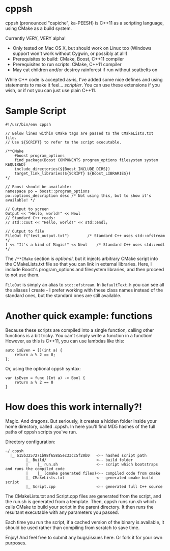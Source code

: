 cppsh
=====

cppsh (pronounced "capiche", ka-PEESH) is C++11 as a scripting language, using CMake as a build system.

Currently VERY, VERY alpha!
* Only tested on Mac OS X, but should work on Linux too (Windows support won't work without Cygwin, or possibly at all!)
* Prerequisites to build: CMake, Boost, C++11 compiler
* Prerequisites to run scripts: CMake, C++11 compiler
* May eat children and/or destroy rainforest if run without seatbelts on

While C++ code is accepted as-is, I've added some nice defines and using statements to make it feel...
*scriptier*. You can use these extensions if you wish, or if not you can just use plain C++11.

Sample Script
=============

```
#!/usr/bin/env cppsh

// Below lines within CMake tags are passed to the CMakeLists.txt file.
// Use ${SCRIPT} to refer to the script executable.

/**CMake
	#boost program_options
	find_package(Boost COMPONENTS program_options filesystem system REQUIRED)
	include_directories(${Boost_INCLUDE_DIRS})
	target_link_libraries(${SCRIPT} ${Boost_LIBRARIES})	
*/

// Boost should be available:
namespace po = boost::program_options
po::options_description desc /* Not using this, but to show it's available! */

// Output to screen
Output << "Hello, world!" << Newl
// Standard C++ reads:
// std::cout << "Hello, world!" << std::endl;

// Output to file
FileOut f("test_output.txt") 		/* Standard C++ uses std::ofstream 	*/
f << "It's a kind of Magic!" << Newl 	/* Standard C++ uses std::endl 		*/
```

The `/**CMake` section is *optional*, but it injects arbitrary CMake script into the CMakeLists.txt file so that you can link in external libraries. Here, I include Boost's program_options and filesystem libraries, and then proceed to not use them.

`FileOut` is simply an alias to `std::ofstream`. In `DefaultText.h` you can see all the aliases I create - I prefer working with these class names instead of the standard ones, but the standard ones are still available. 

Another quick example: functions
================================

Because these scripts are compiled into a single function, calling other functions is a bit tricky. You can't simply write a function in a function! However, as this is C++11, you can use lambdas like this:

```
auto isEven = [](int a) {
	return a % 2 == 0;
};
```

Or, using the optional cppsh syntax:

```
var isEven = func (Int a) -> Bool {
	return a % 2 == 0
}
```

How does this work internally?!
===============================

Magic. And dragons. But seriously, it creates a hidden folder inside your home directory, called .cppsh. In here you'll find MD5 hashes of the full paths of cppsh scripts you've run.

Directory configuration:
```
~/.cppsh
  |_ 615b3257271b98f658a5ec33cc5f20b0   <-- hashed script path
         |_ Build/                      <-- build folder
         |    |_ run.sh                 <-- script which bootstraps and runs the compiled code
         |    |_ (cmake generated files)<-- compiled code from cmake
         |_ CMakeLists.txt              <-- generated cmake build script
         |_ Script.cpp                  <-- generated full C++ source
```

The CMakeLists.txt and Script.cpp files are generated from the script, and the run.sh is generated from a template. Then, cppsh runs run.sh which calls CMake to build your script in the parent directory. It then runs the resultant executable with any parameters you passed.

Each time you run the script, if a cached version of the binary is available, it should be used rather than compiling from scratch to save time.



Enjoy! And feel free to submit any bugs/issues here. Or fork it for your own purposes.
